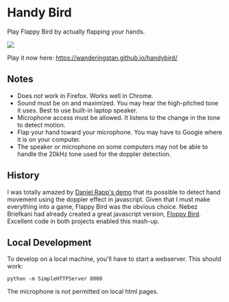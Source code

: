 Handy Bird
=========

Play Flappy Bird by actually flapping your hands.

[<img src="https://media.giphy.com/media/UHbpTnnoxbG9O/giphy.gif">](https://wanderingstan.github.io/handybird/)

Play it now here: https://wanderingstan.github.io/handybird/

Notes
---
* Does _not_ work in Firefox. Works well in Chrome.
* Sound must be on and maximized. You may hear the high-pitched tone it uses. Best to use built-in laptop speaker.
* Microphone access must be allowed. It listens to the change in the tone to detect motion.
* Flap your hand toward your microphone. You may have to Google where it is on your computer.
* The speaker or microphone on some computers may not be able to handle the 20kHz tone used for the doppler detection.

History
---
I was totally amazed by [Daniel Rapp's demo](https://github.com/DanielRapp/doppler) that its possible to detect hand movement using the doppler effect in javascript. Given that I must make everything into a game, Flappy Bird was the obvious choice.
Nebez Briefkani had already created a great javascript version, [Floppy Bird](https://github.com/nebez/floppybird). Excellent code in both projects enabled this mash-up.

Local Development
---
To develop on a local machine, you'll have to start a webserver. This should work:

    python -m SimpleHTTPServer 8000

The microphone is not permitted on local html pages.
